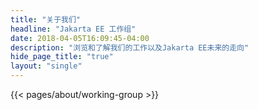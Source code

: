 ```yaml
---
title: "关于我们"
headline: "Jakarta EE 工作组"
date: 2018-04-05T16:09:45-04:00
description: "浏览和了解我们的工作以及Jakarta EE未来的走向"
hide_page_title: "true"
layout: "single"
---
```


{{< pages/about/working-group >}}
